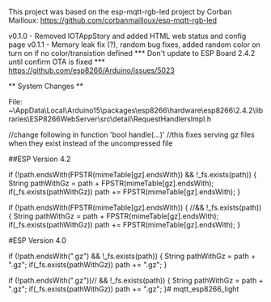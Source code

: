 This project was based on the esp-mqtt-rgb-led project by Corban Mailloux:
 https://github.com/corbanmailloux/esp-mqtt-rgb-led

 
v0.1.0 - Removed IOTAppStory and added HTML web status and config page
v0.1.1 - Memory leak fix (?), random bug fixes, added random color on turn on if no color/transistion defined
 *** Don't update to ESP Board 2.4.2  until confirm OTA is fixed
 ***   https://github.com/esp8266/Arduino/issues/5023

 
** System Changes **

File:
  ~\AppData\Local\Arduino15\packages\esp8266\hardware\esp8266\2.4.2\libraries\ESP8266WebServer\src\detail\RequestHandlersImpl.h

//change following in function 'bool handle(...)'
//this fixes serving gz files when they exist instead of the uncompressed file


##ESP Version 4.2

if (!path.endsWith(FPSTR(mimeTable[gz].endsWith)) && !_fs.exists(path))
{
  String pathWithGz = path + FPSTR(mimeTable[gz].endsWith);
  if(_fs.exists(pathWithGz))
  path += FPSTR(mimeTable[gz].endsWith);
}

if (!path.endsWith(FPSTR(mimeTable[gz].endsWith)) { //&& !_fs.exists(path))
{
  String pathWithGz = path + FPSTR(mimeTable[gz].endsWith);
  if(_fs.exists(pathWithGz))
  path += FPSTR(mimeTable[gz].endsWith);
}



#ESP Version 4.0

if (!path.endsWith(".gz") && !_fs.exists(path))
{
  String pathWithGz = path + ".gz";
  if(_fs.exists(pathWithGz))
    path += ".gz";
}

if (!path.endsWith(".gz"))// && !_fs.exists(path))
{
  String pathWithGz = path + ".gz";
  if(_fs.exists(pathWithGz))
    path += ".gz";
}# mqtt_esp8266_light
